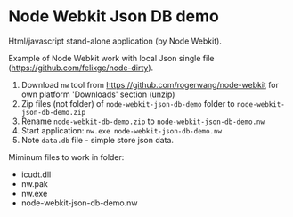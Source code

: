 Node Webkit Json DB demo
========================

Html/javascript stand-alone application (by Node Webkit).

Example of Node Webkit work with local Json single file (https://github.com/felixge/node-dirty).

1. Download `nw` tool from https://github.com/rogerwang/node-webkit for own platform 'Downloads' section (unzip)
2. Zip files (not folder) of `node-webkit-json-db-demo` folder to `node-webkit-json-db-demo.zip`
3. Rename `node-webkit-db-demo.zip` to `node-webkit-json-db-demo.nw`
4. Start application: `nw.exe node-webkit-json-db-demo.nw`
5. Note `data.db` file - simple store json data.


Miminum files to work in folder:

* icudt.dll
* nw.pak
* nw.exe
* node-webkit-json-db-demo.nw
